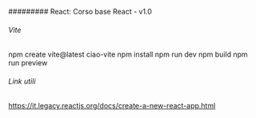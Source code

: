 ######### React: Corso base React - v1.0

###### Vite
npm create vite@latest ciao-vite
npm install
npm run dev
npm build
npm run preview

###### Link utili

https://it.legacy.reactjs.org/docs/create-a-new-react-app.html
